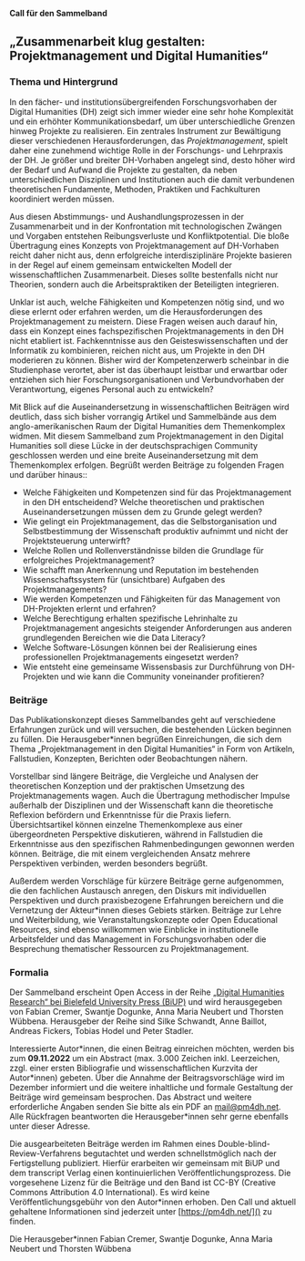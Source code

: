 **Call für den Sammelband**

## „Zusammenarbeit klug gestalten: Projektmanagement und Digital Humanities“

### Thema und Hintergrund

In den fächer- und institutionsübergreifenden Forschungsvorhaben der Digital Humanities (DH) zeigt sich immer wieder eine sehr hohe Komplexität und ein erhöhter Kommunikationsbedarf, um über unterschiedliche Grenzen hinweg Projekte zu realisieren. Ein zentrales Instrument zur Bewältigung dieser verschiedenen Herausforderungen, das *Projektmanagement*, spielt daher eine zunehmend wichtige Rolle in der Forschungs- und Lehrpraxis der DH. Je größer und breiter DH-Vorhaben angelegt sind, desto höher wird der Bedarf und Aufwand die Projekte zu gestalten, da neben unterschiedlichen Disziplinen und Institutionen auch die damit verbundenen theoretischen Fundamente, Methoden, Praktiken und Fachkulturen koordiniert werden müssen.

Aus diesen Abstimmungs- und Aushandlungsprozessen in der Zusammenarbeit und in der Konfrontation mit technologischen Zwängen und Vorgaben entstehen Reibungsverluste und Konfliktpotential. Die bloße Übertragung eines Konzepts von Projektmanagement auf DH-Vorhaben reicht daher nicht aus, denn erfolgreiche interdisziplinäre Projekte basieren in der Regel auf einem gemeinsam entwickelten Modell der wissenschaftlichen Zusammenarbeit. Dieses sollte bestenfalls nicht nur Theorien, sondern auch die Arbeitspraktiken der Beteiligten integrieren.

Unklar ist auch, welche Fähigkeiten und Kompetenzen nötig sind, und wo diese erlernt oder erfahren werden, um die Herausforderungen des Projektmanagement zu meistern. Diese Fragen weisen auch darauf hin, dass ein Konzept eines fachspezifischen Projektmanagements in den DH nicht etabliert ist. Fachkenntnisse aus den Geisteswissenschaften und der Informatik zu kombinieren, reichen nicht aus, um Projekte in den DH moderieren zu können. Bisher wird der Kompetenzerwerb scheinbar in die Studienphase verortet, aber ist das überhaupt leistbar und erwartbar oder entziehen sich hier Forschungsorganisationen und Verbundvorhaben der Verantwortung, eigenes Personal auch zu entwickeln?

Mit Blick auf die Auseinandersetzung in wissenschaftlichen Beiträgen wird deutlich, dass sich bisher vorrangig Artikel und Sammelbände aus dem anglo-amerikanischen Raum der Digital Humanities dem Themenkomplex widmen. Mit diesem Sammelband zum Projektmanagement in den Digital Humanities soll diese Lücke in der deutschsprachigen Community geschlossen werden und eine breite Auseinandersetzung mit dem Themenkomplex erfolgen. Begrüßt werden Beiträge zu folgenden Fragen und darüber hinaus::
 
- Welche Fähigkeiten und Kompetenzen sind für das Projektmanagement in den DH entscheidend? Welche theoretischen und praktischen Auseinandersetzungen müssen dem zu Grunde gelegt werden?
- Wie gelingt ein Projektmanagement, das die Selbstorganisation und Selbstbestimmung der Wissenschaft produktiv aufnimmt und nicht der Projektsteuerung unterwirft?
- Welche Rollen und Rollenverständnisse bilden die Grundlage für erfolgreiches Projektmanagement?
- Wie schafft man Anerkennung und Reputation im bestehenden Wissenschaftssystem für (unsichtbare) Aufgaben des Projektmanagements?
- Wie werden Kompetenzen und Fähigkeiten für das Management von DH-Projekten erlernt und erfahren?
- Welche Berechtigung erhalten spezifische Lehrinhalte zu Projektmanagement angesichts steigender Anforderungen aus anderen grundlegenden Bereichen wie die Data Literacy?
- Welche Software-Lösungen können bei der Realisierung eines professionellen Projektmanagements eingesetzt werden?
- Wie entsteht eine gemeinsame Wissensbasis zur Durchführung von DH-Projekten und wie kann die Community voneinander profitieren?
 
### Beiträge

Das Publikationskonzept dieses Sammelbandes geht auf verschiedene Erfahrungen zurück und will versuchen, die bestehenden Lücken beginnen zu füllen. Die Herausgeber\*innen begrüßen Einreichungen, die sich dem Thema „Projektmanagement in den Digital Humanities“ in Form von Artikeln, Fallstudien, Konzepten, Berichten oder Beobachtungen nähern.

Vorstellbar sind längere Beiträge, die Vergleiche und Analysen der theoretischen Konzeption und der praktischen Umsetzung des Projektmanagements wagen. Auch die Übertragung methodischer Impulse außerhalb der Disziplinen und der Wissenschaft kann die theoretische Reflexion befördern und Erkenntnisse für die Praxis liefern. Übersichtsartikel können einzelne Themenkomplexe aus einer übergeordneten Perspektive diskutieren, während in Fallstudien die Erkenntnisse aus den spezifischen Rahmenbedingungen gewonnen werden können. Beiträge, die mit einem vergleichenden Ansatz mehrere Perspektiven verbinden, werden besonders begrüßt.

Außerdem werden Vorschläge für kürzere Beiträge gerne aufgenommen, die den fachlichen Austausch anregen, den Diskurs mit individuellen Perspektiven und durch praxisbezogene Erfahrungen bereichern und die Vernetzung der Akteur\*innen dieses Gebiets stärken. Beiträge zur Lehre und Weiterbildung, wie Veranstaltungskonzepte oder Open Educational Resources, sind ebenso willkommen wie Einblicke in institutionelle Arbeitsfelder und das Management in Forschungsvorhaben oder die Besprechung thematischer Ressourcen zu Projektmanagement.

### Formalia

Der Sammelband erscheint Open Access in der Reihe [„Digital Humanities Research“ bei Bielefeld University Press (BiUP)](https://www.bielefeld-university-press.de/reihen/digital-humanities-research/) und wird herausgegeben von Fabian Cremer, Swantje Dogunke, Anna Maria Neubert und Thorsten Wübbena. Herausgeber der Reihe sind Silke Schwandt, Anne Baillot, Andreas Fickers, Tobias Hodel und Peter Stadler.

Interessierte Autor\*innen, die einen Beitrag einreichen möchten, werden bis zum **09.11.2022** um ein Abstract (max. 3.000 Zeichen inkl. Leerzeichen, zzgl. einer ersten Bibliografie und wissenschaftlichen Kurzvita der Autor\*innen) gebeten. Über die Annahme der Beitragsvorschläge wird im Dezember informiert und die weitere inhaltliche und formale Gestaltung der Beiträge wird gemeinsam besprochen. Das Abstract und weitere erforderliche Angaben senden Sie bitte als ein PDF an [mail@pm4dh.net](mailto:mail@pm4dh.net). Alle Rückfragen beantworten die Herausgeber\*innen sehr gerne ebenfalls unter dieser Adresse.

Die ausgearbeiteten Beiträge werden im Rahmen eines Double-blind-Review-Verfahrens begutachtet und werden schnellstmöglich nach der Fertigstellung publiziert. Hierfür erarbeiten wir gemeinsam mit BiUP und dem transcript Verlag einen kontinuierlichen Veröffentlichungsprozess. Die vorgesehene Lizenz für die Beiträge und den Band ist CC-BY (Creative Commons Attribution 4.0 International). Es wird keine Veröffentlichungsgebühr von den Autor\*innen erhoben. Den Call und aktuell gehaltene Informationen sind jederzeit unter [https://pm4dh.net/]() zu finden.

Die Herausgeber\*innen
Fabian Cremer, Swantje Dogunke, Anna Maria Neubert und Thorsten Wübbena